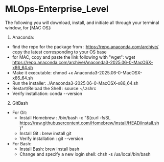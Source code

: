 # MLOps-Enterprise_Level

The following you will download, install, and initiate all through your terminal window, for [MAC OS]:

1. Anaconda:
 - find the repo for the package from : https://repo.anaconda.com/archive/ copy the latest corresponding to your OS base
 - for MAC, copy and paste the link following with "wget": wget https://repo.anaconda.com/archive/Anaconda3-2025.06-0-MacOSX-x86_64.sh
 - Make it executable: chmod +x Anaconda3-2025.06-0-MacOSX-x86_64.sh
 - Run the installer: ./Anaconda3-2025.06-0-MacOSX-x86_64.sh
 - Restart/Reload the Shell : source ~/.zshrc
 - Verify installation: conda --version

2. GitBash

- For Git:
    - Install Homebrew : /bin/bash -c "$(curl -fsSL https://raw.githubusercontent.com/Homebrew/install/HEAD/install.sh)"
    - Install Git : brew install git
    - Verify installation : git --version
- For Bash:
    - Install Bash: brew install bash
    - Change and specify a new login shell: chsh -s /us/local/bin/bash